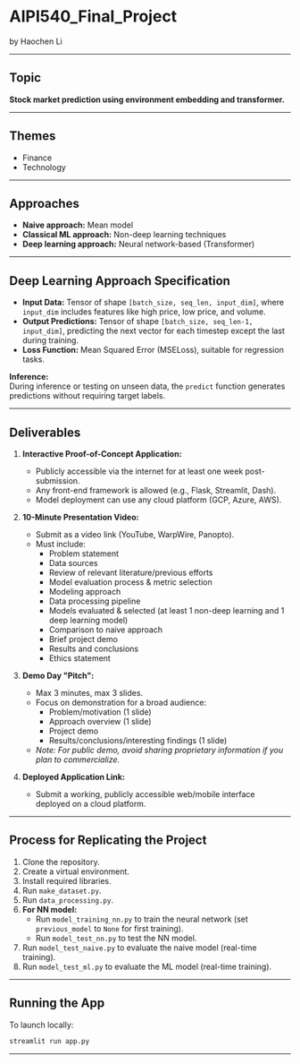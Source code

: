# AIPI540_Final_Project

by Haochen Li

---

## Topic

**Stock market prediction using environment embedding and transformer.**

---

## Themes

- Finance
- Technology

---

## Approaches

- **Naive approach:** Mean model
- **Classical ML approach:** Non-deep learning techniques
- **Deep learning approach:** Neural network-based (Transformer)

---

## Deep Learning Approach Specification

- **Input Data:** Tensor of shape `[batch_size, seq_len, input_dim]`, where `input_dim` includes features like high price, low price, and volume.
- **Output Predictions:** Tensor of shape `[batch_size, seq_len-1, input_dim]`, predicting the next vector for each timestep except the last during training.
- **Loss Function:** Mean Squared Error (MSELoss), suitable for regression tasks.

**Inference:**  
During inference or testing on unseen data, the `predict` function generates predictions without requiring target labels.

---

## Deliverables

1. **Interactive Proof-of-Concept Application:**  
   - Publicly accessible via the internet for at least one week post-submission.
   - Any front-end framework is allowed (e.g., Flask, Streamlit, Dash).
   - Model deployment can use any cloud platform (GCP, Azure, AWS).

2. **10-Minute Presentation Video:**  
   - Submit as a video link (YouTube, WarpWire, Panopto).
   - Must include:
     - Problem statement
     - Data sources
     - Review of relevant literature/previous efforts
     - Model evaluation process & metric selection
     - Modeling approach
     - Data processing pipeline
     - Models evaluated & selected (at least 1 non-deep learning and 1 deep learning model)
     - Comparison to naive approach
     - Brief project demo
     - Results and conclusions
     - Ethics statement

3. **Demo Day "Pitch":**  
   - Max 3 minutes, max 3 slides.
   - Focus on demonstration for a broad audience:
     - Problem/motivation (1 slide)
     - Approach overview (1 slide)
     - Project demo
     - Results/conclusions/interesting findings (1 slide)
   - *Note: For public demo, avoid sharing proprietary information if you plan to commercialize.*

4. **Deployed Application Link:**  
   - Submit a working, publicly accessible web/mobile interface deployed on a cloud platform.

---

## Process for Replicating the Project

1. Clone the repository.
2. Create a virtual environment.
3. Install required libraries.
4. Run `make_dataset.py`.
5. Run `data_processing.py`.
6. **For NN model:**
   - Run `model_training_nn.py` to train the neural network (set `previous_model` to `None` for first training).
   - Run `model_test_nn.py` to test the NN model.
7. Run `model_test_naive.py` to evaluate the naive model (real-time training).
8. Run `model_test_ml.py` to evaluate the ML model (real-time training).

---

## Running the App

To launch locally:
```bash
streamlit run app.py
```
---